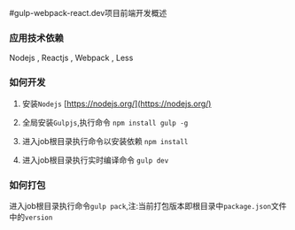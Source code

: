 #gulp-webpack-react.dev项目前端开发概述


### 应用技术依赖

Nodejs , Reactjs , Webpack , Less

### 如何开发

1. 安装```Nodejs``` [https://nodejs.org/](https://nodejs.org/)

2. 全局安装```Gulpjs```,执行命令 ```npm install gulp -g``` 

2. 进入job根目录执行命令以安装依赖 ```npm install```

3. 进入job根目录执行实时编译命令 ```gulp dev```

### 如何打包

进入job根目录执行命令```gulp pack```,注:当前打包版本即根目录中```package.json```文件中的```version```




